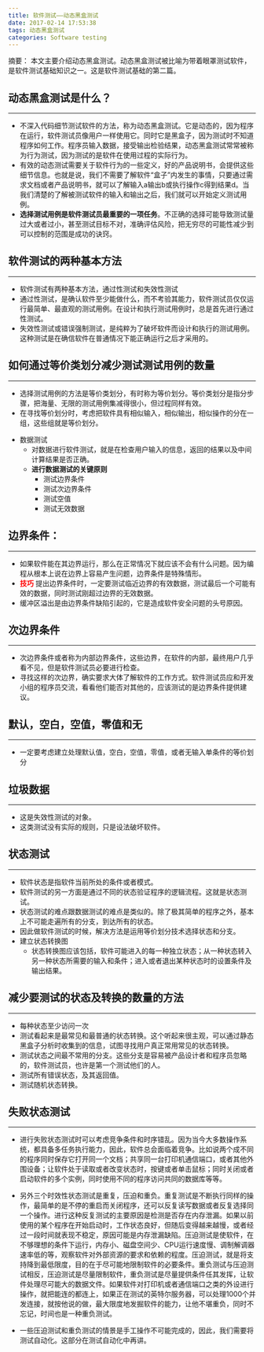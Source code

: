 ```yaml
---
title: 软件测试——动态黑盒测试
date: 2017-02-14 17:53:38
tags: 动态黑盒测试
categories: Software testing
---
```


摘要：
本文主要介绍动态黑盒测试。动态黑盒测试被比喻为带着眼罩测试软件，是软件测试基础知识之一。这是软件测试基础的第二篇。
<!--more-->

## 动态黑盒测试是什么？
---------------------------------
  + 不深入代码细节测试软件的方法，称为动态黑盒测试。它是动态的，因为程序在运行，软件测试员像用户一样使用它。同时它是黑盒子，因为测试时不知道程序如何工作。程序员输入数据，接受输出检验结果，动态黑盒测试常常被称为行为测试，因为测试的是软件在使用过程的实际行为。
  + 有效的动态测试需要关于软件行为的一些定义，好的产品说明书，会提供这些细节信息。也就是说，我们不需要了解软件“盒子”内发生的事情，只要通过需求文档或者产品说明书，就可以了解输入a输出b或执行操作c得到结果d。当我们清楚的了解被测试软件的输入和输出之后，我们就可以开始定义测试用例。
  + **选择测试用例是软件测试员最重要的一项任务**。不正确的选择可能导致测试量过大或者过小，甚至测试目标不对，准确评估风险，把无穷尽的可能性减少到可以控制的范围是成功的诀窍。

## 软件测试的两种基本方法
-----------------------------------
  + 软件测试有两种基本方法，通过性测试和失效性测试
  + 通过性测试，是确认软件至少能做什么，而不考验其能力，软件测试员仅仅运行最简单、最直观的测试用例。在设计和执行测试用例时，总是首先进行通过性测试。
  + 失效性测试或错误强制测试，是纯粹为了破坏软件而设计和执行的测试用例。这种测试是在确信软件在普通情况下能正确运行之后才采用的。

## 如何通过等价类划分减少测试测试用例的数量
-----------------------------------------
  + 选择测试用例的方法是等价类划分，有时称为等价划分。等价类划分是指分步骤，把海量、无限的测试用例集减得很小，但过程同样有效。
  + 在寻找等价划分时，考虑把软件具有相似输入，相似输出，相似操作的分在一组，这些组就是等价划分。
- 数据测试
  + 对数据进行软件测试，就是在检查用户输入的信息，返回的结果以及中间计算结果是否正确。
  + **进行数据测试的关键原则**
    * 测试边界条件
    * 测试次边界条件
    * 测试空值
    * 测试无效数据
    
## 边界条件：
-----------------------------
  + 如果软件能在其边界运行，那么在正常情况下就应该不会有什么问题。因为编程从根本上说在边界上容易产生问题，边界条件是特殊情形。
  + <font color=red>**技巧**</font> 提出边界条件时，一定要测试临近边界的有效数据，测试最后一个可能有效的数据，同时测试刚超过边界的无效数据。
  + 缓冲区溢出是由边界条件缺陷引起的，它是造成软件安全问题的头号原因。

## 次边界条件
-------------------------------
  + 次边界条件或者称为内部边界条件，这些边界，在软件的内部，最终用户几乎看不见，但是软件测试员必要进行检查。
  + 寻找这样的次边界，确实要求大体了解软件的工作方式。软件测试员应和开发小组的程序员交流，看看他们能否对其他的，应该测试的是边界条件提供建议。

## 默认，空白，空值，零值和无
-------------------------------
  + 一定要考虑建立处理默认值，空白，空值，零值，或者无输入单条件的等价划分

## 垃圾数据
-------------------------------
  + 这是失效性测试的对象。
  + 这类测试没有实际的规则，只是设法破坏软件。

## 状态测试
-------------------------------
  + 软件状态是指软件当前所处的条件或者模式。
  + 软件测试的另一方面是通过不同的状态验证程序的逻辑流程。这就是状态测试。
  + 状态测试的难点跟数据测试的难点是类似的。除了极其简单的程序之外，基本上不可能走遍所有的分支，到达所有的状态。
  + 因此做软件测试的时候，解决方法是运用等价划分技术选择状态和分支。
  + 建立状态转换图
    * 状态转换图应该包括，软件可能进入的每一种独立状态；从一种状态转入另一种状态所需要的输入和条件；进入或者退出某种状态时的设置条件及输出结果。

## 减少要测试的状态及转换的数量的方法
--------------------------------
  + 每种状态至少访问一次
  + 测试看起来是最常见和最普通的状态转换。这个听起来很主观，可以通过静态黑盒子分析时收集到的信息，试图寻找用户真正常用常见的状态转换。
  + 测试状态之间最不常用的分支。这些分支是容易被产品设计者和程序员忽略的，软件测试员，也许是第一个测试他们的人。
  + 测试所有错误状态，及其返回值。
  + 测试随机状态转换。

## 失败状态测试
----------------------------------
  + 进行失败状态测试时可以考虑竞争条件和时序错乱。因为当今大多数操作系统，都具备多任务执行能力，因此，软件总会面临着竞争。比如说两个成不同的程序同时保存它打开同一个文档；共享同一台打印机通信端口，或者其他外围设备；让软件处于读取或者改变状态时，按键或者单击鼠标；同时关闭或者启动软件的多个实例，同时使用不同的程序访问共同的数据库等等。
  + 另外三个时效性状态测试是重复，压迫和重负。重复测试是不断执行同样的操作，最简单的是不停的重启而关闭程序，还可以反复读写数据或者反复选择同一个操作。进行这种反复测试的主要原因是检测是否存在内存泄漏。如果以前使用的某个程序在开始启动时，工作状态良好，但随后变得越来越慢，或者经过一段时间就表现不稳定，原因可能是内存泄漏缺陷。压迫测试是使软件，在不够理想的条件下运行，内存小、磁盘空间少、CPU运行速度慢、调制解调器速率低的等，观察软件对外部资源的要求和依赖的程度。压迫测试，就是将支持降到最低限度，目的在于尽可能地限制软件的必要条件。重负测试与压迫测试相反，压迫测试是尽量限制软件，重负测试是尽量提供条件任其发挥，让软件处理尽可能大的数据文件。如果软件对打印机或者通信端口之类的外设进行操作，就把能连的都连上，如果正在测试的英特尔服务器，可以处理1000个并发连接，就按他说的做，最大限度地发掘软件的能力，让他不堪重负，同时不忘记，时间也是一种重负测试。
  
  + 一些压迫测试和重负测试的情景是手工操作不可能完成的，因此，我们需要将测试自动化。这部分在测试自动化中再讲。


